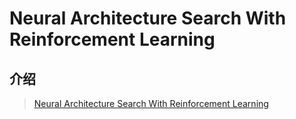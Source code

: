 # Neural Architecture Search With Reinforcement Learning

## 介绍

> [Neural Architecture Search With Reinforcement Learning](https://arxiv.org/pdf/1611.01578.pdf)



